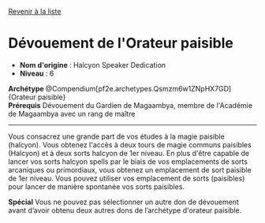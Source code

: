 [Revenir à la liste](..)

# Dévouement de l'Orateur paisible

 * **Nom d'origine** : Halcyon Speaker Dedication
 * **Niveau** : 6


<div><strong>Archétype </strong>@Compendium[pf2e.archetypes.Qsmzm6w1ZNpHX7GD]{Orateur paisible}</div>
<div><span id="ctl00_MainContent_DetailedOutput"><strong>Prérequis</strong> Dévouement du Gardien de Magaambya, membre de l'Académie de Magaambya avec un rang de maître<br></span></div>
<hr>
<p>Vous consacrez une grande part de vos études à la magie paisible (halcyon). Vous obtenez l'accès à deux tours de magie communs paisibles (Halcyon) et à deux sorts halcyon de 1er niveau. En plus d'être capable de lancer vos sorts halcyon spells par le biais de vos emplacements de sorts arcaniques ou primordiaux, vous obtenez un emplacement de sort paisible de 1er niveau. Vous pouvez utiliser vos emplacement de sorts (paisibles) pour lancer de manière spontanée vos sorts paisibles.</p>
<p><strong>Spécial</strong> Vous ne pouvez pas sélectionner un autre don de dévouement avant d’avoir obtenu deux autres dons de l’archétype d'orateur paisible.&nbsp;</p>